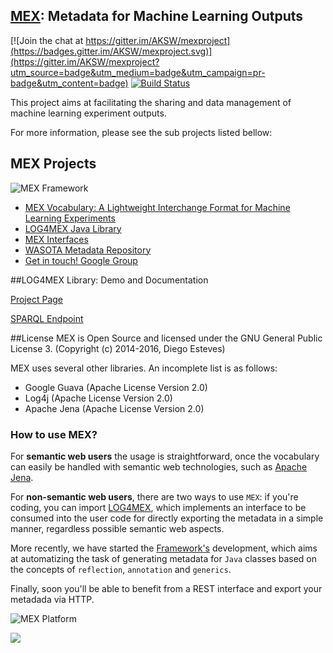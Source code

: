 ## [MEX](http://mex.aksw.org/): Metadata for Machine Learning Outputs

[![Join the chat at https://gitter.im/AKSW/mexproject](https://badges.gitter.im/AKSW/mexproject.svg)](https://gitter.im/AKSW/mexproject?utm_source=badge&utm_medium=badge&utm_campaign=pr-badge&utm_content=badge)
[![Build Status](https://travis-ci.org/AKSW/mexproject.svg?branch=master)](https://travis-ci.org/AKSW/mexproject)

This project aims at facilitating the sharing and data management of machine learning experiment outputs. 

For more information, please see the sub projects listed bellow:

## MEX Projects

![MEX Framework](http://dne5.com/mex/logos/logo_mex-framework_peq.png)

  * [MEX Vocabulary: A Lightweight Interchange Format for Machine Learning Experiments](https://github.com/AKSW/mexproject/tree/master/vocabulary)
  * [LOG4MEX Java Library](https://github.com/AKSW/mexproject/tree/master/log4mex)
  * [MEX Interfaces](https://github.com/AKSW/mexproject/tree/master/framework)
  * [WASOTA Metadata Repository](https://github.com/cirola2000/wasota)
  * [Get in touch! Google Group](mex-project@googlegroups.com)

##LOG4MEX Library: Demo and Documentation

[Project Page](http://aksw.github.io/mexproject/)

[SPARQL Endpoint](http://mex.aksw.org/sparql)

##License
MEX is Open Source and licensed under the GNU General Public License 3.
(Copyright (c) 2014-2016, Diego Esteves)

MEX uses several other libraries. An incomplete list is as follows:
  * Google Guava (Apache License Version 2.0)
  * Log4j (Apache License Version 2.0)
  * Apache Jena (Apache License Version 2.0)

### How to use MEX?

For **semantic web users** the usage is straightforward, once the vocabulary can easily be handled with semantic web technologies, such as [Apache Jena](https://jena.apache.org/).

For **non-semantic web users**, there are two ways to use `MEX`: if you're coding, you can import [LOG4MEX](http://aksw.github.io/mexproject/), which implements an interface to be consumed into the user code for directly exporting the metadata in a simple manner, regardless possible semantic web aspects. 

More recently, we have started the [Framework's](https://github.com/AKSW/mexproject/tree/master/framework) development, which aims at automatizing the task of generating metadata for ``Java`` classes based on the concepts of ``reflection``, ``annotation`` and ``generics``.

Finally, soon you'll be able to benefit from a REST interface and export your metadada via HTTP.

![MEX Platform](http://dne5.com/mex/imagens/mex_platform.png)

![](http://dne5.com/mex/imagens/staytuned.jpg)
